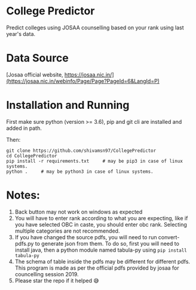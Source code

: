 # College Predictor
Predict colleges using JOSAA counselling based on your rank using last year's data.

# Data Source
[Josaa official website, https://josaa.nic.in/](https://josaa.nic.in/webinfo/Page/Page?PageId=6&LangId=P)

# Installation and Running
First make sure python (version >= 3.6), pip and git cli are installed and added in path.

Then:

```shell
git clone https://github.com/shivamsn97/CollegePredictor
cd CollegePredictor
pip install -r requirements.txt     # may be pip3 in case of linux systems.
python .     # may be python3 in case of linux systems.
```

# Notes:
1. Back button may not work on windows as expected
2. You will have to enter rank according to what you are expecting, like if you have selected OBC in caste, you should enter obc rank. Selecting multiple categories are not recommended.
3. If you have changed the source pdfs, you will need to run convert-pdfs.py to generate json from them. To do so, first you will need to install java, then a python module named tabula-py using `pip install tabula-py`
4. The schema of table inside the pdfs may be different for different pdfs. This program is made as per the official pdfs provided by josaa for councelling session 2019.
5. Please star the repo if it helped  :sweat_smile:

